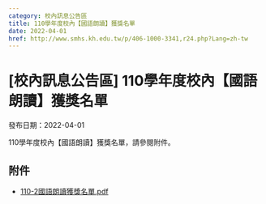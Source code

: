 ```yaml
---
category: 校內訊息公告區
title: 110學年度校內【國語朗讀】獲獎名單
date: 2022-04-01
href: http://www.smhs.kh.edu.tw/p/406-1000-3341,r24.php?Lang=zh-tw
---
```


# [校內訊息公告區] 110學年度校內【國語朗讀】獲獎名單

發布日期：2022-04-01

110學年度校內【國語朗讀】獲獎名單，請參閱附件。

## 附件

- [110-2國語朗讀獲獎名單.pdf](https://www.smhs.kh.edu.tw/var/file/0/1000/attach/43/pta_3104_5703930_05696.pdf)
